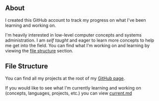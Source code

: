 ## About
I created this GitHub account to track my progress on what I've been learning and working on.

I'm heavily interested in low-level computer concepts and systems administration. I am _self taught_ and eager to learn more concepts to help me get into the field. You can find what I'm working on and learning by viewing the [file structure](#File-Structure) section.

## File Structure
You can find all my projects at the root of my [GitHub page](https://github.com/frimatsoftware).

If you would like to see what I'm currently learning and working on (concepts, languages, projects, etc.)
you can view [current.md](/current.md)
